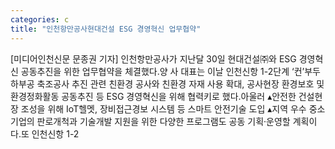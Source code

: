 ```yaml
---
categories: c
title: "인천항만공사현대건설 ESG 경영혁신 업무협약"
---
```

[미디어인천신문 문종권 기자] 인천항만공사가 지난달 30일 현대건설㈜와 ESG 경영혁신 공동추진을 위한 업무협약을 체결했다.양 사 대표는 이날 인천신항 1-2단계 ‘컨’부두 하부공 축조공사 추진 관련 친환경 공사와 친환경 자재 사용 확대, 공사현장 환경보호 및 환경정화활동 공동추진 등 ESG 경영혁신을 위해 협력키로 했다.아울러 ▴안전한 건설현장 조성을 위해 IoT헬멧, 장비접근경보 시스템 등 스마트 안전기술 도입 ▴지역 우수 중소기업의 판로개척과 기술개발 지원을 위한 다양한 프로그램도 공동 기획·운영할 계획이다.또 인천신항 1-2